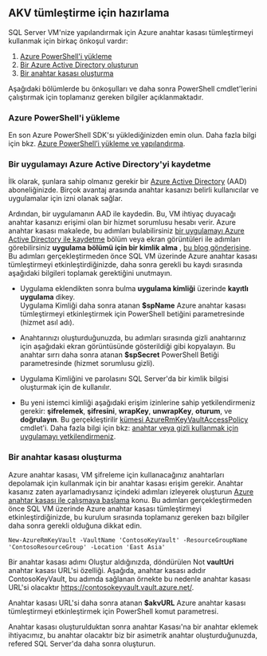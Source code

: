 ## <a name="prepare-for-akv-integration"></a>AKV tümleştirme için hazırlama
SQL Server VM'nize yapılandırmak için Azure anahtar kasası tümleştirmeyi kullanmak için birkaç önkoşul vardır: 

1. [Azure PowerShell'i yükleme](#install-azure-powershell)
2. [Bir Azure Active Directory oluşturun](#create-an-azure-active-directory)
3. [Bir anahtar kasası oluşturma](#create-a-key-vault)

Aşağıdaki bölümlerde bu önkoşulları ve daha sonra PowerShell cmdlet'lerini çalıştırmak için toplamanız gereken bilgiler açıklanmaktadır.

### <a name="install-azure-powershell"></a>Azure PowerShell'i yükleme
En son Azure PowerShell SDK'sı yüklediğinizden emin olun. Daha fazla bilgi için bkz. [Azure PowerShell’i yükleme ve yapılandırma](/powershell/azureps-cmdlets-docs).

### <a name="register-an-application-in-your-azure-active-directory"></a>Bir uygulamayı Azure Active Directory'yi kaydetme
İlk olarak, şunlara sahip olmanız gerekir bir [Azure Active Directory](https://azure.microsoft.com/trial/get-started-active-directory/) (AAD) aboneliğinizde. Birçok avantaj arasında anahtar kasanızı belirli kullanıcılar ve uygulamalar için izni olanak sağlar.

Ardından, bir uygulamanın AAD ile kaydedin. Bu, VM ihtiyaç duyacağı anahtar kasanızı erişimi olan bir hizmet sorumlusu hesabı verir. Azure anahtar kasası makalede, bu adımları bulabilirsiniz [bir uygulamayı Azure Active Directory ile kaydetme](../articles/key-vault/key-vault-get-started.md#register) bölüm veya ekran görüntüleri ile adımları görebilirsiniz **uygulama bölümü için bir kimlik alma**  , [bu blog gönderisine](http://blogs.technet.com/b/kv/archive/2015/01/09/azure-key-vault-step-by-step.aspx). Bu adımları gerçekleştirmeden önce SQL VM üzerinde Azure anahtar kasası tümleştirmeyi etkinleştirdiğinizde, daha sonra gerekli bu kaydı sırasında aşağıdaki bilgileri toplamak gerektiğini unutmayın.

* Uygulama eklendikten sonra bulma **uygulama kimliği** üzerinde **kayıtlı uygulama** dikey.   
    Uygulama Kimliği daha sonra atanan **$spName** Azure anahtar kasası tümleştirmeyi etkinleştirmek için PowerShell betiğini parametresinde (hizmet asıl adı). 
* Anahtarınızı oluşturduğunuzda, bu adımları sırasında gizli anahtarınız için aşağıdaki ekran görüntüsünde gösterildiği gibi kopyalayın. Bu anahtar sırrı daha sonra atanan **$spSecret** PowerShell Betiği parametresinde (hizmet sorumlusu gizli).  

* Uygulama Kimliğini ve parolasını SQL Server'da bir kimlik bilgisi oluşturmak için de kullanılır. 

* Bu yeni istemci kimliği aşağıdaki erişim izinlerine sahip yetkilendirmeniz gerekir: **şifrelemek**, **şifresini**, **wrapKey**, **unwrapKey**, **oturum**, ve **doğrulayın**. Bu gerçekleştirilir [kümesi AzureRmKeyVaultAccessPolicy](https://msdn.microsoft.com/library/azure/mt603625.aspx) cmdlet'i. Daha fazla bilgi için bkz: [anahtar veya gizli kullanmak için uygulamayı yetkilendirmeniz](../articles/key-vault/key-vault-get-started.md#authorize).

### <a name="create-a-key-vault"></a>Bir anahtar kasası oluşturma
Azure anahtar kasası, VM şifreleme için kullanacağınız anahtarları depolamak için kullanmak için bir anahtar kasası erişim gerekir. Anahtar kasanız zaten ayarlamadıysanız içindeki adımları izleyerek oluşturun [Azure anahtar kasası ile çalışmaya başlama](../articles/key-vault/key-vault-get-started.md) konu. Bu adımları gerçekleştirmeden önce SQL VM üzerinde Azure anahtar kasası tümleştirmeyi etkinleştirdiğinizde, bu kurulum sırasında toplamanız gereken bazı bilgiler daha sonra gerekli olduğuna dikkat edin.

    New-AzureRmKeyVault -VaultName 'ContosoKeyVault' -ResourceGroupName 'ContosoResourceGroup' -Location 'East Asia'

Bir anahtar kasası adımı Oluştur aldığınızda, döndürülen Not **vaultUri** anahtar kasası URL'si özelliği. Aşağıda, anahtar kasası adıdır ContosoKeyVault, bu adımda sağlanan örnekte bu nedenle anahtar kasası URL'si olacaktır https://contosokeyvault.vault.azure.net/.

Anahtar kasası URL'si daha sonra atanan **$akvURL** Azure anahtar kasası tümleştirmeyi etkinleştirmek için PowerShell komut parametresi.

Anahtar kasası oluşturulduktan sonra anahtar Kasası'na bir anahtar eklemek ihtiyacımız, bu anahtar olacaktır biz bir asimetrik anahtar oluşturduğunuzda, refered SQL Server'da daha sonra oluşturun.
